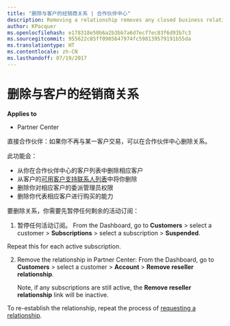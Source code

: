 ```yaml
---
title: "删除与客户的经销商关系 | 合作伙伴中心"
description: Removing a relationship removes any closed business relationships from your view in Partner Center.
author: KPacquer
ms.openlocfilehash: e178318e50b6a2b3bb7a6d7ecf7ec83f6d93b7c3
ms.sourcegitcommit: 955622c85ff0905647974fc598139579191b55da
ms.translationtype: HT
ms.contentlocale: zh-CN
ms.lasthandoff: 07/19/2017
---
```

# <a name="remove-a-reseller-relationship-with-a-customer"></a>删除与客户的经销商关系

**Applies to**

-   Partner Center

直接合作伙伴：如果你不再与某一客户交易，可以在合作伙伴中心删除关系。 

此功能会：
*  从你在合作伙伴中心的客户列表中删除相应客户
*  从客户的[可用客户支持联系人列表](assign-support-contacts.md)中将你删除
*  删除你对相应客户的委派管理员权限
*  删除你代表相应客户进行购买的能力

要删除关系，你需要先暂停任何剩余的活动订阅：

1.  暂停任何活动订阅。 From the Dashboard, go to **Customers** > select a customer > **Subscriptions** > select a subscription > **Suspended**. 

   Repeat this for each active subscription.

2.  Remove the relationship in Partner Center: From the Dashboard, go to **Customers** > select a customer > **Account** > **Remove reseller relationship**.

    Note, if any subscriptions are still active, the **Remove reseller relationship** link will be inactive. 

To re-establish the relationship, repeat the process of [requesting a relationship](request-a-relationship-with-a-customer.md).
